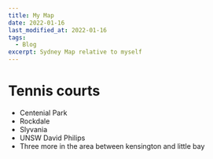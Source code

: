 ```yaml
---
title: My Map 
date: 2022-01-16
last_modified_at: 2022-01-16
tags:
  - Blog
excerpt: Sydney Map relative to myself
---
```


# Tennis courts

- Centenial Park
- Rockdale
- Slyvania 
- UNSW David Philips
- Three more in the area between kensington and little bay

